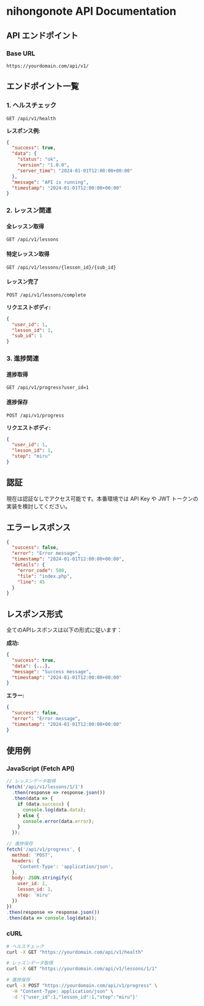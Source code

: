 # nihongonote API Documentation

## API エンドポイント

### Base URL
```
https://yourdomain.com/api/v1/
```

## エンドポイント一覧

### 1. ヘルスチェック
```
GET /api/v1/health
```

**レスポンス例:**
```json
{
  "success": true,
  "data": {
    "status": "ok",
    "version": "1.0.0",
    "server_time": "2024-01-01T12:00:00+00:00"
  },
  "message": "API is running",
  "timestamp": "2024-01-01T12:00:00+00:00"
}
```

### 2. レッスン関連

#### 全レッスン取得
```
GET /api/v1/lessons
```

#### 特定レッスン取得
```
GET /api/v1/lessons/{lesson_id}/{sub_id}
```

#### レッスン完了
```
POST /api/v1/lessons/complete
```

**リクエストボディ:**
```json
{
  "user_id": 1,
  "lesson_id": 1,
  "sub_id": 1
}
```

### 3. 進捗関連

#### 進捗取得
```
GET /api/v1/progress?user_id=1
```

#### 進捗保存
```
POST /api/v1/progress
```

**リクエストボディ:**
```json
{
  "user_id": 1,
  "lesson_id": 1,
  "step": "miru"
}
```

## 認証

現在は認証なしでアクセス可能です。本番環境では API Key や JWT トークンの実装を検討してください。

## エラーレスポンス

```json
{
  "success": false,
  "error": "Error message",
  "timestamp": "2024-01-01T12:00:00+00:00",
  "details": {
    "error_code": 500,
    "file": "index.php",
    "line": 45
  }
}
```

## レスポンス形式

全てのAPIレスポンスは以下の形式に従います：

**成功:**
```json
{
  "success": true,
  "data": {...},
  "message": "Success message",
  "timestamp": "2024-01-01T12:00:00+00:00"
}
```

**エラー:**
```json
{
  "success": false,
  "error": "Error message",
  "timestamp": "2024-01-01T12:00:00+00:00"
}
```

## 使用例

### JavaScript (Fetch API)
```javascript
// レッスンデータ取得
fetch('/api/v1/lessons/1/1')
  .then(response => response.json())
  .then(data => {
    if (data.success) {
      console.log(data.data);
    } else {
      console.error(data.error);
    }
  });

// 進捗保存
fetch('/api/v1/progress', {
  method: 'POST',
  headers: {
    'Content-Type': 'application/json',
  },
  body: JSON.stringify({
    user_id: 1,
    lesson_id: 1,
    step: 'miru'
  })
})
.then(response => response.json())
.then(data => console.log(data));
```

### cURL
```bash
# ヘルスチェック
curl -X GET "https://yourdomain.com/api/v1/health"

# レッスンデータ取得
curl -X GET "https://yourdomain.com/api/v1/lessons/1/1"

# 進捗保存
curl -X POST "https://yourdomain.com/api/v1/progress" \
  -H "Content-Type: application/json" \
  -d '{"user_id":1,"lesson_id":1,"step":"miru"}'
```